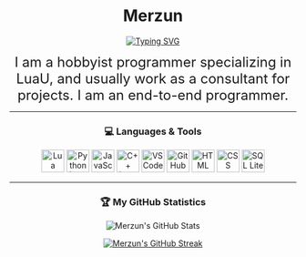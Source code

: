 
<div align="center">
  <h1>Merzun</h1>
<p align="center">
  <a href="https://git.io/typing-svg">
    <img src="https://readme-typing-svg.demolab.com?font=Fira+Code&size=20&pause=1000&color=830ACD&center=true&width=435&lines=Programmer+(End-To-End)" alt="Typing SVG">
  </a>
</p>



<p align="center">
  <span style="font-size: 24px;">
    I am a hobbyist programmer specializing in LuaU, and usually work as a consultant for projects. I am an end-to-end programmer.
  </span>
</p>




---

### 💻 Languages & Tools

<p align="center">
  <img alt="Lua" width="40px" src="https://cdn.jsdelivr.net/gh/devicons/devicon@latest/icons/lua/lua-original.svg"/>
  <img alt="Python (Learning)" width="40px" src="https://cdn.jsdelivr.net/gh/devicons/devicon@latest/icons/python/python-original.svg" />
  <img alt="JavaScript (Learning)" width="40px" src="https://cdn.jsdelivr.net/gh/devicons/devicon@latest/icons/javascript/javascript-original.svg"/>
  <img alt="C++ (Learning)" width="40px" src="https://cdn.jsdelivr.net/gh/devicons/devicon@latest/icons/cplusplus/cplusplus-original.svg" />
  <img alt="VSCode" width="40px" src="https://cdn.jsdelivr.net/gh/devicons/devicon@latest/icons/vscode/vscode-original.svg" />
  <img alt="GitHub" width="40px" src="https://cdn.jsdelivr.net/gh/devicons/devicon@latest/icons/github/github-original.svg" />
  <img alt="HTML" width="40px" src="https://cdn.jsdelivr.net/gh/devicons/devicon@latest/icons/html5/html5-original.svg" />
  <img alt="CSS" width="40px" src="https://cdn.jsdelivr.net/gh/devicons/devicon@latest/icons/css3/css3-original.svg" />
  <img alt="SQL Lite" width="40px" src="https://cdn.jsdelivr.net/gh/devicons/devicon@latest/icons/sqlite/sqlite-original.svg" />
</p>

---

### 🏆 My GitHub Statistics

<p align="center">
  <img src="https://github-readme-stats.vercel.app/api?username=Merzun&theme=midnight-purple&show_icons=true&hide_border=true&bg_color=00000000" alt="Merzun's GitHub Stats">
</p>

<p align="center">
  <a href="https://git.io/streak-stats">
    <img src="https://streak-stats.demolab.com?user=Merzun&theme=midnight-purple&hide_border=true&background=FFFFFF00" alt="Merzun's GitHub Streak">
  </a>
</p>
